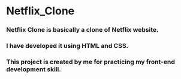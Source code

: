 # Netflix_Clone
### Netflix Clone is basically a clone of Netflix website.
### I have developed it using HTML and CSS.
### This project is created by me for practicing my front-end development skill.
